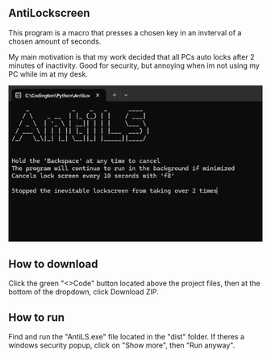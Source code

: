 ## AntiLockscreen ##
This program is a macro that presses a chosen key in an invterval of a chosen amount of seconds.

My main motivation is that my work decided that all PCs auto locks after 2 minutes of inactivity. Good for security, but annoying when im not using my PC while im at my desk.

![Intro Screen](./readmeSC/main.png)

## How to download ##

Click the green "<>Code" button located above the project files, then at the bottom of the dropdown, click Download ZIP.

## How to run ##

Find and run the "AntiLS.exe" file located in the "dist" folder. If theres a windows security popup, click on "Show more", then "Run anyway".
